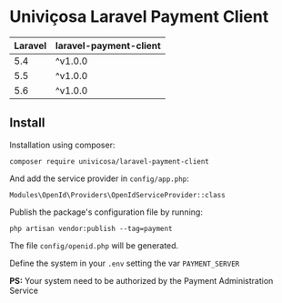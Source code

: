 # Univiçosa Laravel Payment Client

| **Laravel**  |  **laravel-payment-client** |
|------|------|
| 5.4  | ^v1.0.0  |
| 5.5  | ^v1.0.0  |
| 5.6  | ^v1.0.0  |

## Install

Installation using composer:

```
composer require univicosa/laravel-payment-client
```

And add the service provider in `config/app.php`:

```
Modules\OpenId\Providers\OpenIdServiceProvider::class
```

Publish the package's configuration file by running:

```
php artisan vendor:publish --tag=payment
```

The file `config/openid.php` will be generated.

Define the system in your `.env` setting the var `PAYMENT_SERVER`

**PS:** Your system need to be authorized by the Payment Administration Service